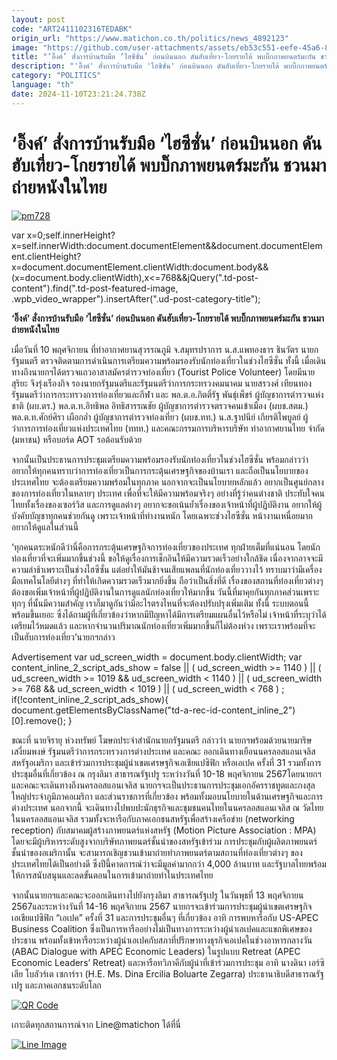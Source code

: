 ```yaml
---
layout: post
code: "ART2411102316TEDABK"
origin_url: "https://www.matichon.co.th/politics/news_4892123"
image: "https://github.com/user-attachments/assets/eb53c551-eefe-45a6-89e1-8eb9314e8cda"
title: "‘อิ๊งค์’ สั่งการบ้านรับมือ ‘ไฮซีซั่น’ ก่อนบินนอก ดันฮับเที่ยว-โกยรายได้ พบบิ๊กภาพยนตร์มะกัน ชวนมาถ่ายหนังในไทย"
description: "'อิ๊งค์' สั่งการบ้านรับมือ 'ไฮซีซั่น' ก่อนบินนอก ดันฮับเที่ยว-โกยรายได้ พบบิ๊กภาพยนตร์มะกัน ชวนมาถ่ายหนังในไทย"
category: "POLITICS"
language: "th"
date: 2024-11-10T23:21:24.738Z
---
```


# ‘อิ๊งค์’ สั่งการบ้านรับมือ ‘ไฮซีซั่น’ ก่อนบินนอก ดันฮับเที่ยว-โกยรายได้ พบบิ๊กภาพยนตร์มะกัน ชวนมาถ่ายหนังในไทย

[![](https://www.matichon.co.th/wp-content/uploads/2024/11/pm728-4.jpg "pm728")](https://www.matichon.co.th/wp-content/uploads/2024/11/pm728-4.jpg)

var x=0;self.innerHeight?x=self.innerWidth:document.documentElement&&document.documentElement.clientHeight?x=document.documentElement.clientWidth:document.body&&(x=document.body.clientWidth),x<=768&&jQuery(".td-post-content").find(".td-post-featured-image, .wpb\_video\_wrapper").insertAfter(".ud-post-category-title");

**‘อิ๊งค์’ สั่งการบ้านรับมือ ‘ไฮซีซั่น’ ก่อนบินนอก ดันฮับเที่ยว-โกยรายได้ พบบิ๊กภาพยนตร์มะกัน ชวนมาถ่ายหนังในไทย**

เมื่อวันที่ 10 พฤศจิกายน ที่ท่าอากาศยานสุวรรณภูมิ จ.สมุทรปราการ น.ส.แพทองธาร ชินวัตร นายกรัฐมนตรี ตรวจติดตามการดำเนินการเตรียมความพร้อมรองรับนักท่องเที่ยวในช่วงไฮซีซั่น ทั้งนี้ เมื่อเดินทางถึงนายกฯได้ตรวจแถวอาสาสมัครตำรวจท่องเที่ยว (Tourist Police Volunteer) โดยมีนายสุริยะ จึงรุ่งเรืองกิจ รองนายกรัฐมนตรีและรัฐมนตรีว่าการกระทรวงคมนาคม นายสรวงศ์ เทียนทอง รัฐมนตรีว่าการกระทรวงการท่องเที่ยวและกีฬา และ พล.ต.อ.กิตติ์รัฐ พันธุ์เพ็ชร์ ผู้บัญชาการตำรวจแห่งชาติ (ผบ.ตร.) พล.ต.ท.อิทธิพล อิทธิสารรณชัย ผู้บัญชาการตำรวจตรวจคนเข้าเมือง (ผบช.สตม.) พล.ต.ท.ศักย์ศิรา เผือกอ่ำ ผู้บัญชาการตำรวจท่องเที่ยว (ผบช.ทท.) น.ส.ฐาปนีย์ เกียรติไพบูลย์ ผู้ว่าการการท่องเที่ยวแห่งประเทศไทย (ททท.) และคณะกรรมการบริหารบริษัท ท่าอากาศยานไทย จำกัด (มหาชน) หรือบอร์ด AOT รอต้อนรับด้วย

จากนั้นเป็นประธานการประชุมเตรียมความพร้อมรองรับนักท่องเที่ยวในช่วงไฮซีซั่น พร้อมกล่าวว่า อยากให้ทุกคนทราบว่าการท่องเที่ยวเป็นการกระตุ้นเศรษฐกิจของบ้านเรา และถือเป็นนโยบายของประเทศไทย จะต้องเตรียมความพร้อมในทุกภาค นอกจากจะเป็นนโยบายหลักแล้ว อยากเป็นศูนย์กลางของการท่องเที่ยวในหลายๆ ประเทศ เพื่อที่จะให้มีความพร้อมจริงๆ อย่างที่รู้ว่าคนต่างชาติ ประทับใจคนไทยทั้งเรื่องของเซอร์วิส และการดูแลต่างๆ อยากจะขอเน้นย้ำเรื่องของเจ้าหน้าที่ผู้ปฏิบัติงาน อยากให้ผู้บังคับบัญชาทุกคนช่วยกันดู เพราะเจ้าหน้าที่ทำงานหนัก โดยเฉพาะช่วงไฮซีซั่น หน้างานเหนื่อยมาก อยากให้ดูแลในส่วนนี้

‘ทุกคนตระหนักดีว่านี่คือการกระตุ้นเศรษฐกิจการท่องเที่ยวของประเทศ ทุกฝ่ายเต็มที่แน่นอน โดยนักท่องเที่ยวที่จะเพิ่มมากขึ้นช่วงนี้ ขอให้ดูเรื่องการเช็กอินให้มีความรวดเร็วอย่างใกล้ชิด เนื่องจากอาจจะมีความล่าช้าเพราะเป็นช่วงไฮซีซั่น แต่อย่าให้มันช้าจนเสียแพลนที่นักท่องเที่ยววางไว้ ทราบมาว่ามีเครื่องมือเทคโนโลยีต่างๆ ที่ทำให้เกิดความรวดเร็วมากยิ่งขึ้น ถือว่าเป็นสิ่งที่ดี เรื่องของสถานที่ท่องเที่ยวต่างๆ ต้องขอเพิ่มเจ้าหน้าที่ผู้ปฏิบัติงานในการดูแลนักท่องเที่ยวให้มากขึ้น วันนี้ที่มาคุยกันทุกภาคส่วนเพราะทุกๆ ที่นั้นมีความสำคัญ เราก็มาดูกันว่ามีอะไรตรงไหนที่จะต้องปรับปรุงเพิ่มเติม ทั้งนี้ ระบบตอนนี้พร้อมขึ้นเยอะ ซึ่งได้ถามผู้ที่เกี่ยวข้องว่าหากมีปัญหาได้มีการเตรียมแผนอื่นไว้หรือไม่ เจ้าหน้าที่ระบุว่าได้เตรียมไว้หมดแล้ว และหากจำนวนปริมาณนักท่องเที่ยวเพิ่มมากขึ้นก็ไม่ต้องห่วง เพราะเราพร้อมที่จะเป็นฮับการท่องเที่ยว’นายกฯกล่าว

Advertisement var ud\_screen\_width = document.body.clientWidth; var content\_inline\_2\_script\_ads\_show = false || ( ud\_screen\_width >= 1140 ) || ( ud\_screen\_width >= 1019 && ud\_screen\_width < 1140 ) || ( ud\_screen\_width >= 768 && ud\_screen\_width < 1019 ) || ( ud\_screen\_width < 768 ) ; if(!content\_inline\_2\_script\_ads\_show){ document.getElementsByClassName("td-a-rec-id-content\_inline\_2")\[0\].remove(); }

ขณะที่ นายจิรายุ ห่วงทรัพย์ โฆษกประจำสำนักนายกรัฐมนตรี กล่าวว่า นายกฯพร้อมด้วยนายมาริษ เสงี่ยมพงษ์ รัฐมนตรีว่าการกระทรวงการต่างประเทศ และคณะ ออกเดินทางเยือนนครลอสแอนเจลิส สหรัฐอเมริกา และเข้าร่วมการประชุมผู้นำเขตเศรษฐกิจเอเชียแปซิฟิก หรือเอเปค ครั้งที่ 31 รวมทั้งการประชุมอื่นที่เกี่ยวข้อง ณ กรุงลิมา สาธารณรัฐเปรู ระหว่างวันที่ 10-18 พฤศจิกายน 2567โดยนายกฯและคณะจะเดินทางถึงนครลอสแอนเจลิส นายกฯจะเป็นประธานการประชุมเอกอัครราชทูตและกงสุลใหญ่ประจำภูมิภาคอเมริกา และส่วนราชการที่เกี่ยวข้อง พร้อมทั้งมอบนโยบายในด้านเศรษฐกิจและการต่างประเทศ นอกจากนี้ จะเดินทางไปพบปะนักธุรกิจและชุมชนคนไทยในนครลอสแอนเจลิส ณ วัดไทยในนครลอสแอนเจลิส รวมทั้งจะหารือกับภาคเอกชนสหรัฐเพื่อสร้างเครือข่าย (networking reception) กับสมาคมผู้สร้างภาพยนตร์แห่งสหรัฐ (Motion Picture Association : MPA) โดยจะมีผู้บริหารระดับสูงจากบริษัทภาพยนตร์ชั้นนำของสหรัฐเข้าร่วม การประชุมกับผู้ผลิตภาพยนตร์ชั้นนำของอเมริกานั้น จะสามารถเชิญชวนเข้ามาถ่ายทำภาพยนตร์ตามสถานที่ท่องเที่ยวต่างๆ ของประเทศไทยได้เป็นอย่างดี ซึ่งปีนี้คาดการณ์ว่าจะมีมูลค่ามากกว่า 4,000 ล้านบาท และรัฐบาลไทยพร้อมให้การสนับสนุนและลดขั้นตอนในการเข้ามาถ่ายทำในประเทศไทย

จากนั้นนายกฯและคณะจะออกเดินทางไปยังกรุงลิมา สาธารณรัฐเปรู ในวันพุธที่ 13 พฤศจิกายน 2567และระหว่างวันที่ 14-16 พฤศจิกายน 2567 นายกฯจะเข้าร่วมการประชุมผู้นำเขตเศรษฐกิจเอเชียแปซิฟิก “เอเปค” ครั้งที่ 31 และการประชุมอื่นๆ ที่เกี่ยวข้อง อาทิ การพบหารือกับ US-APEC Business Coalition ซึ่งเป็นการหารืออย่างไม่เป็นทางการระหว่างผู้นำเอเปคและแขกพิเศษของประธาน พร้อมทั้งเข้าหารือระหว่างผู้นำเอเปคกับสภาที่ปรึกษาทางธุรกิจเอเปคในช่วงอาหารกลางวัน (ABAC Dialogue with APEC Economic Leaders) ในรูปแบบ Retreat (APEC Economic Leaders’ Retreat) และหารือทวิภาคีกับผู้นำที่เข้าร่วมการประชุม อาทิ นางดินา เอร์ซิเลีย โบลัวร์เต เซการ์รา (H.E. Ms. Dina Ercilia Boluarte Zegarra) ประธานาธิบดีสาธารณรัฐเปรู และภาคเอกชนระดับโลก

[![QR Code](https://www.matichon.co.th/wp-content/uploads/2023/07/wob1371z.jpg)](https://lin.ee/ht0nDxX)

เกาะติดทุกสถานการณ์จาก Line@matichon ได้ที่นี่

[![Line Image](https://www.matichon.co.th/wp-content/uploads/2023/07/th.png)](https://lin.ee/ht0nDxX)
